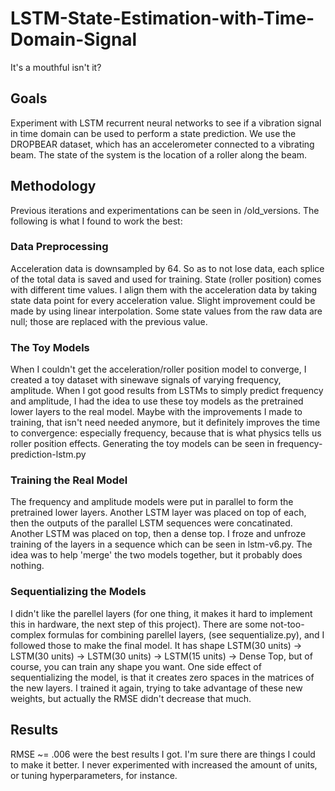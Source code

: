 # LSTM-State-Estimation-with-Time-Domain-Signal
It's a mouthful isn't it?

## Goals
Experiment with LSTM recurrent neural networks to see if a vibration signal in time domain can be used to perform a state prediction. 
We use the DROPBEAR dataset, which has an accelerometer connected to a vibrating beam. The state of the system is the location of a roller along the beam.
## Methodology
Previous iterations and experimentations can be seen in /old_versions. The following is what I found to work the best:
### Data Preprocessing
Acceleration data is downsampled by 64. So as to not lose data, each splice of the total data is saved and used for training. State (roller position) comes with different time values. I align them with the acceleration data by taking state data point for every acceleration value. Slight improvement could be made by using linear interpolation. Some state values from the raw data are null; those are replaced with the previous value. 
### The Toy Models
When I couldn't get the acceleration/roller position model to converge, I created a toy dataset with sinewave signals of varying frequency, amplitude. When I got good results from LSTMs to simply predict frequency and amplitude, I had the idea to use these toy models as the pretrained lower layers to the real model. Maybe with the improvements I made to training, that isn't need needed anymore, but it definitely improves the time to convergence: especially frequency, because that is what physics tells us roller position effects. Generating the toy models can be seen in frequency-prediction-lstm.py
### Training the Real Model
The frequency and amplitude models were put in parallel to form the pretrained lower layers. Another LSTM layer was placed on top of each, then the outputs of the parallel LSTM sequences were concatinated. Another LSTM was placed on top, then a dense top. I froze and unfroze training of the layers in a sequence which can be seen in lstm-v6.py. The idea was to help 'merge' the two models together, but it probably does nothing. 
### Sequentializing the Models
I didn't like the parellel layers (for one thing, it makes it hard to implement this in hardware, the next step of this project). There are some not-too-complex formulas for combining parellel layers, (see sequentialize.py), and I followed those to make the final model. It has shape LSTM(30 units) -> LSTM(30 units) -> LSTM(30 units) -> LSTM(15 units) -> Dense Top, but of course, you can train any shape you want. One side effect of sequentializing the model, is that it creates zero spaces in the matrices of the new layers. I trained it again, trying to take advantage of these new weights, but actually the RMSE didn't decrease that much. 
## Results
RMSE ~= .006 were the best results I got. I'm sure there are things I could to make it better. I never experimented with increased the amount of units, or tuning hyperparameters, for instance.
